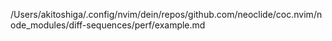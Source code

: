 /Users/akitoshiga/.config/nvim/dein/repos/github.com/neoclide/coc.nvim/node_modules/diff-sequences/perf/example.md